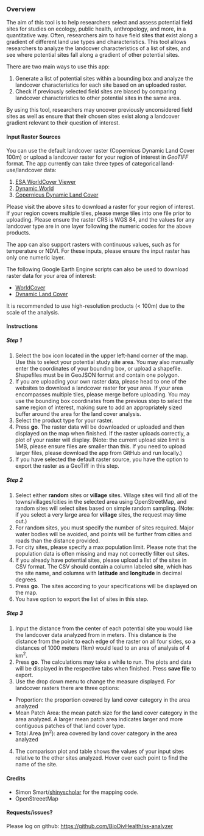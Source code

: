 ### Overview

The aim of this tool is to help researchers select and assess potential field sites for studies on ecology, public health, anthropology, and more, in a quantitative way. Often, researchers aim to have field sites that exist along a gradient of different land use types and characteristics. This tool allows researchers to analyze the landcover characteristics of a list of sites, and see where potential sites fall along a gradient of other potential sites.  

There are two main ways to use this app:
1. Generate a list of potential sites within a bounding box and analyze the landcover characteristics for each site based on an uploaded raster.
2. Check if previously selected field sites are biased by comparing landcover characteristics to other potential sites in the same area.

By using this tool, researchers may uncover previously unconsidered field sites as well as ensure that their chosen sites exist along a landcover gradient relevant to their question of interest.

#### Input Raster Sources

You can use the default landcover raster (Copernicus Dynamic Land Cover 100m) or upload a landcover raster for your region of interest in *GeoTIFF* format. The app currently can take three types of categorical land-use/landcover data:
1. [ESA WorldCover Viewer](https://viewer.esa-worldcover.org/worldcover/) 
2. [Dynamic World](https://dynamicworld.app/)
3. [Copernicus Dynamic Land Cover](https://lcviewer.vito.be/)

Please visit the above sites to download a raster for your region of interest. If your region covers multiple tiles, please merge tiles into one file prior to uploading. Please ensure the raster CRS is WGS 84, and the values for any landcover type are in one layer following the numeric codes for the above products. 

The app can also support rasters with continuous values, such as for temperature or NDVI. For these inputs, please ensure the input raster has only one numeric layer. 

The following Google Earth Engine scripts can also be used to download raster data for your area of interest: 
- [WorldCover](https://code.earthengine.google.com/e72cc4c8fffadb6d94cf1f00af108aa8) 
- [Dynamic Land Cover](https://code.earthengine.google.com/91b9e975160f1478a41080a83066bc38)

It is recommended to use high-resolution products (< 100m) due to the scale of the analysis.  

#### Instructions
##### Step 1
1. Select the box icon located in the upper left-hand corner of the map. Use this to select your potential study site area. You may also manually enter the coordinates of your bounding box, or upload a shapefile. Shapefiles must be in GeoJSON format and contain one polygon. 
2. If you are uploading your own raster data, please head to one of the websites to download a landcover raster for your area. If your area encompasses multiple tiles, please merge before uploading. You may use the bounding box coordinates from the previous step to select the same region of interest, making sure to add an appropriately sized buffer around the area for the land cover analysis. 
3. Select the product type for your raster.
4. Press **go**. The raster data will be downloaded or uploaded and then displayed on the map when finished.  If the raster uploads correctly, a plot of your raster will display. (Note: the current upload size limit is 5MB, please ensure files are smaller than this. If you need to upload larger files, please download the app from GitHub and run locally.)
5. If you have selected the default raster source, you have the option to export the raster as a GeoTiff in this step. 


##### Step 2
1. Select either **random** sites or **village** sites. Village sites will find all of the towns/villages/cities in the selected area using OpenStreetMap, and random sites will select sites based on simple random sampling. (Note: if you select a very large area for **village** sites, the request may time out.)
2. For random sites, you must specify the number of sites required. Major water bodies will be avoided, and points will be further from cities and roads than the distance provided.
3. For city sites, please specify a max population limit. Please note that the population data is often missing and may not correctly filter out sites. 
4. If you already have potential sites, please upload a list of the sites in CSV format. The CSV should contain a column labeled **site**, which has the site name, and columns with **latitude** and **longitude** in decimal degrees.
5. Press **go**. The sites according to your specifications will be displayed on the map.
6. You have option to export the list of sites in this step. 


##### Step 3
1. Input the distance from the center of each potential site you would like the landcover data analyzed from in meters. This distance is the distance from the point to each edge of the raster on all four sides, so a distances of 1000 meters (1km) would lead to an area of analysis of 4 km<sup>2</sup>.
2. Press **go**. The calculations may take a while to run. The plots and data will be displayed in the respective tabs when finished. Press **save file** to export. 
3. Use the drop down menu to change the measure displayed. For landcover rasters there are three options:
  - Proportion: the proportion covered by land cover category in the area analyzed
  - Mean Patch Area: the mean patch size for the land cover category in the area analyzed. A larger mean patch area indicates larger and more contiguous patches of that land cover type. 
  - Total Area (m<sup>2</sup>): area covered by land cover category in the area analyzed
4. The comparison plot and table shows the values of your input sites relative to the other sites analyzed. Hover over each point to find the name of the site.

#### Credits
- Simon Smart/[shinyscholar](https://simon-smart88.github.io/shinyscholar/) for the mapping code.
- OpenStreeetMap 

#### Requests/issues?
Please log on github: https://github.com/BioDivHealth/ss-analyzer
